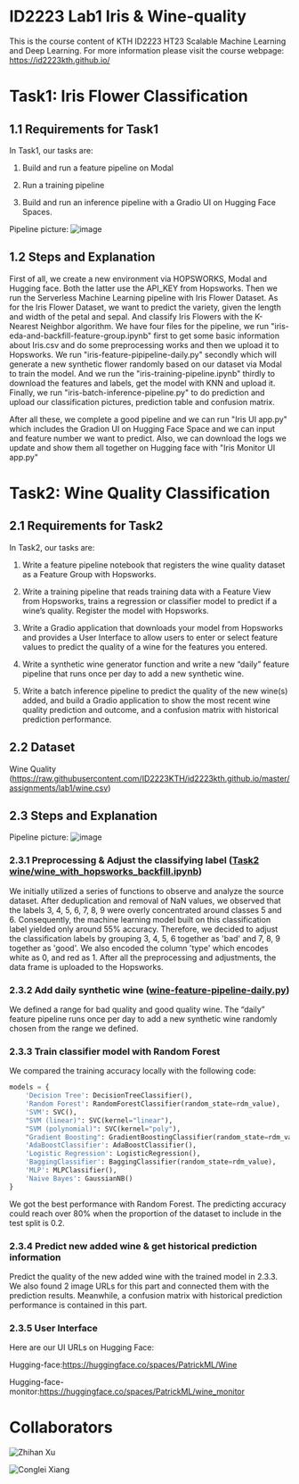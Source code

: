 # ID2223 Lab1 Iris & Wine-quality

This is the course content of KTH ID2223 HT23 Scalable Machine Learning and Deep Learning. For more information please visit the course webpage: https://id2223kth.github.io/

# Task1: Iris Flower Classification
## 1.1 Requirements for Task1
In Task1, our tasks are:

1) Build and run a feature pipeline on Modal

2) Run a training pipeline

3) Build and run an inference pipeline with a Gradio UI on Hugging Face Spaces.

Pipeline picture:
![image](https://github.com/ZhihanX/Wine-quality/assets/114545801/1d65de66-052a-42ee-a078-51a04ece7844)

## 1.2 Steps and Explanation

First of all, we create a new environment via HOPSWORKS, Modal and Hugging face. Both the latter use the API_KEY from Hopsworks. Then we run the Serverless Machine Learning pipeline with Iris Flower Dataset. As for the Iris Flower Dataset, we want to predict the variety, given the length and width of the petal and sepal. And classify Iris Flowers with the K-Nearest Neighbor algorithm. We have four files for the pipeline, we run "iris-eda-and-backfill-feature-group.ipynb" first to get some basic information about Iris.csv and do some preprocessing works and then we upload it to Hopsworks. We run "iris-feature-pipipeline-daily.py" secondly which will generate a new synthetic flower randomly based on our dataset via Modal to train the model. And we run the "iris-training-pipeline.ipynb" thirdly to download the features and labels, get the model with KNN and upload it. Finally, we run "iris-batch-inference-pipeline.py" to do prediction and upload our classification pictures, prediction table and confusion matrix. 

After all these, we complete a good pipeline and we can run "Iris UI app.py" which includes the Gradion UI on Hugging Face Space and we can input and feature number we want to predict. Also, we can download the logs we update and show them all together on Hugging face with "Iris Monitor UI app.py"



# Task2: Wine Quality Classification
## 2.1 Requirements for Task2
In Task2, our tasks are:

1) Write a feature pipeline notebook that registers the wine quality dataset as a Feature Group with Hopsworks.

2) Write a training pipeline that reads training data with a Feature View from Hopsworks, trains a regression or classifier model to predict if a wine’s quality. Register the model with Hopsworks.

3) Write a Gradio application that downloads your model from Hopsworks and provides a User Interface to allow users to enter or select feature values to predict the quality of a wine for the features you entered.

4) Write a synthetic wine generator function and write a new “daily” feature pipeline that runs once per day to add a new synthetic wine.

5) Write a batch inference pipeline to predict the quality of the new wine(s) added, and build a Gradio application to show the most recent wine quality prediction and outcome, and a confusion matrix with historical prediction performance. 

## 2.2 Dataset
Wine Quality (https://raw.githubusercontent.com/ID2223KTH/id2223kth.github.io/master/assignments/lab1/wine.csv)

## 2.3 Steps and Explanation
Pipeline picture:
![image](https://github.com/ZhihanX/Wine-quality/assets/114545801/02dfba17-33fd-4c85-a17d-3544593d01d7)

### 2.3.1 Preprocessing & Adjust the classifying label ([Task2 wine/wine_with_hopsworks_backfill.ipynb](https://github.com/ZhihanX/Wine-quality/blob/main/Task2%20wine/wine_with_hopsworks_backfill.ipynb))
We initially utilized a series of functions to observe and analyze the source dataset. After deduplication and removal of NaN values, we observed that the labels 3, 4, 5, 6, 7, 8, 9 were overly concentrated around classes 5 and 6. Consequently, the machine learning model built on this classification label yielded only around 55% accuracy. Therefore, we decided to adjust the classification labels by grouping 3, 4, 5, 6 together as 'bad' and 7, 8, 9 together as 'good'. We also encoded the column 'type' which encodes white as 0, and red as 1. After all the preprocessing and adjustments, the data frame is uploaded to the Hopsworks.

### 2.3.2 Add daily synthetic wine ([wine-feature-pipeline-daily.py](https://github.com/ZhihanX/Wine-quality/blob/main/Task2%20wine/wine-feature-pipeline-daily.py))
We defined a range for bad quality and good quality wine. The “daily” feature pipeline runs once per day to add a new synthetic wine randomly chosen from the range we defined.

### 2.3.3 Train classifier model with Random Forest
We compared the training accuracy locally with the following code:
```python
models = {
    'Decision Tree': DecisionTreeClassifier(),
    'Random Forest': RandomForestClassifier(random_state=rdm_value),
    'SVM': SVC(),
    "SVM (linear)": SVC(kernel="linear"),
    "SVM (polynomial)": SVC(kernel="poly"),
    "Gradient Boosting": GradientBoostingClassifier(random_state=rdm_value),
    'AdaBoostClassifier': AdaBoostClassifier(),
    'Logistic Regression': LogisticRegression(),
    'BaggingClassifier': BaggingClassifier(random_state=rdm_value),
    'MLP': MLPClassifier(),
    'Naive Bayes': GaussianNB()
}
```
We got the best performance with Random Forest. The predicting accuracy could reach over 80% when the proportion of the dataset to include in the test split is 0.2.

### 2.3.4 Predict new added wine & get historical prediction information
Predict the quality of the new added wine with the trained model in 2.3.3. We also found 2 image URLs for this part and connected them with the prediction results. Meanwhile, a confusion matrix with historical prediction performance is contained in this part.

### 2.3.5 User Interface
Here are our UI URLs on Hugging Face:

Hugging-face:https://huggingface.co/spaces/PatrickML/Wine

Hugging-face-monitor:https://huggingface.co/spaces/PatrickML/wine_monitor

# Collaborators
![Zhihan Xu](https://github.com/ZhihanX)

![Conglei Xiang](https://github.com/CLxxxxxxxxara)
